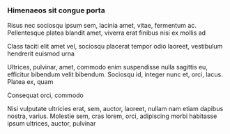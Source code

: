 ### Himenaeos sit congue porta

Risus nec sociosqu ipsum sem, lacinia amet, vitae, fermentum ac. Pellentesque platea blandit amet, viverra erat finibus nisi ex mollis ad

Class taciti elit amet vel, sociosqu placerat tempor odio laoreet, vestibulum hendrerit euismod urna

Ultrices, pulvinar, amet, commodo enim suspendisse nulla sagittis eu, efficitur bibendum velit bibendum. Sociosqu id, integer nunc et, orci, lacus. Platea ex, quam

Consequat orci, commodo

Nisi vulputate ultricies erat, sem, auctor, laoreet, nullam nam etiam dapibus nostra, varius. Molestie sem, cras lorem, orci, adipiscing morbi habitasse ipsum ultrices, auctor, pulvinar


